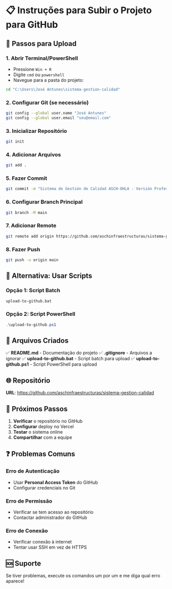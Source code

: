 # 📋 Instruções para Subir o Projeto para GitHub

## 🚀 Passos para Upload

### 1. Abrir Terminal/PowerShell
- Pressione `Win + R`
- Digite `cmd` ou `powershell`
- Navegue para a pasta do projeto:
```bash
cd "C:\Users\José Antunes\sistema-gestion-calidad"
```

### 2. Configurar Git (se necessário)
```bash
git config --global user.name "José Antunes"
git config --global user.email "seu@email.com"
```

### 3. Inicializar Repositório
```bash
git init
```

### 4. Adicionar Arquivos
```bash
git add .
```

### 5. Fazer Commit
```bash
git commit -m "Sistema de Gestión de Calidad ASCH-OHLA - Versión Profesional Completa"
```

### 6. Configurar Branch Principal
```bash
git branch -M main
```

### 7. Adicionar Remote
```bash
git remote add origin https://github.com/aschinfraestructuras/sistema-gestion-calidad.git
```

### 8. Fazer Push
```bash
git push -u origin main
```

## 🔧 Alternativa: Usar Scripts

### Opção 1: Script Batch
```bash
upload-to-github.bat
```

### Opção 2: Script PowerShell
```powershell
.\upload-to-github.ps1
```

## 📁 Arquivos Criados

✅ **README.md** - Documentação do projeto
✅ **.gitignore** - Arquivos a ignorar
✅ **upload-to-github.bat** - Script batch para upload
✅ **upload-to-github.ps1** - Script PowerShell para upload

## 🌐 Repositório

**URL**: https://github.com/aschinfraestructuras/sistema-gestion-calidad

## 🎯 Próximos Passos

1. **Verificar** o repositório no GitHub
2. **Configurar** deploy no Vercel
3. **Testar** o sistema online
4. **Compartilhar** com a equipe

## ❓ Problemas Comuns

### Erro de Autenticação
- Usar **Personal Access Token** do GitHub
- Configurar credenciais no Git

### Erro de Permissão
- Verificar se tem acesso ao repositório
- Contactar administrador do GitHub

### Erro de Conexão
- Verificar conexão à internet
- Tentar usar SSH em vez de HTTPS

## 🆘 Suporte

Se tiver problemas, execute os comandos um por um e me diga qual erro aparece!
